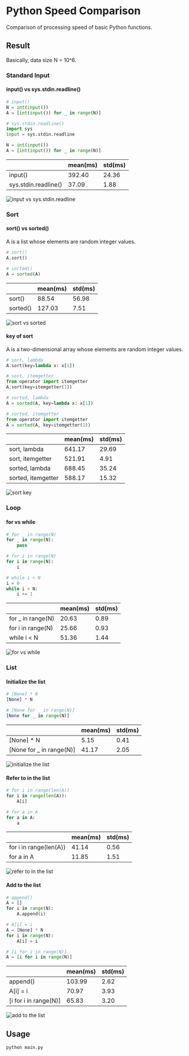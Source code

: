 # Python Speed Comparison

Comparison of processing speed of basic Python functions.

## Result

Basically, data size N = 10^6.

### Standard Input

#### input() vs sys.stdin.readline()

``` python
# input()
N = int(input())
A = [int(input()) for _ in range(N)]
```

``` python
# sys.stdin.readline()
import sys
input = sys.stdin.readline

N = int(input())
A = [int(input()) for _ in range(N)]
```

||mean(ms)|std(ms)|
|:-|:-|:-|
|input()|392.40|24.36|
|sys.stdin.readline()|37.09|1.88|

![input vs sys.stdin.readline](/images/input%20vs%20sys.stdin.readline.png)

### Sort

#### sort() vs sorted()

A is a list whose elements are random integer values.

``` python
# sort()
A.sort()
```

``` python
# sorted()
A = sorted(A)
```

||mean(ms)|std(ms)|
|:-|:-|:-|
|sort()|88.54|56.98|
|sorted()|127.03|7.51|

![sort vs sorted](/images/sort%20vs%20sorted.png)

#### key of sort

A is a two-dimensional array whose elements are random integer values.

``` python
# sort, lambda
A.sort(key=lambda x: x[1])
```

``` python
# sort, itemgetter
from operator import itemgetter
A.sort(key=itemgetter(1))
```

``` python
# sorted, lambda
A = sorted(A, key=lambda x: x[1])
```

``` python
# sorted, itemgetter
from operator import itemgetter
A = sorted(A, key=itemgetter(1))
```

||mean(ms)|std(ms)|
|:-|:-|:-|
|sort, lambda|641.17|29.69|
|sort, itemgetter|521.91|4.91|
|sorted, lambda|688.45|35.24|
|sorted, itemgetter|588.17|15.32|

![sort key](/images/sort%20key.png)

### Loop

#### for vs while

``` python
# for _ in range(N)
for _ in range(N):
    pass
```

``` python
# for i in range(N)
for i in range(N):
    i
```

``` python
# while i < N
i = 0
while i < N:
    i += 1
```

||mean(ms)|std(ms)|
|:-|:-|:-|
|for _ in range(N)|20.63|0.89|
|for i in range(N)|25.66|0.93|
|while i < N|51.36|1.44|

![for vs while](/images/for%20vs%20while%20(N%20%3D%2010%5E6).png)

### List

#### Initialize the list

``` python
# [None] * N
[None] * N
```

``` python
# [None for _ in range(N)]
[None for _ in range(N)]
```

||mean(ms)|std(ms)|
|:-|:-|:-|
|[None] * N|5.15|0.41|
|[None for _ in range(N)]|41.17|2.05|

![initialize the list](/images/initialize%20the%20list%20(N%20%3D%2010%5E6).png)

#### Refer to in the list

``` python
# for i in range(len(A))
for i in range(len(A)):
    A[i]
```

``` python
# for a in A
for a in A:
    a
```

||mean(ms)|std(ms)|
|:-|:-|:-|
|for i in range(len(A))|41.14|0.56|
|for a in A|11.85|1.51|

![refer to in the list](images/refer%20to%20in%20the%20list%20(N%20%3D%2010%5E6).png)

#### Add to the list

``` python
# append()
A = []
for i in range(N):
    A.append(i)
```

``` python
# A[i] = i
A = [None] * N
for i in range(N):
    A[i] = i
```

``` python
# [i for i in range(N)]
A = [i for i in range(N)]
```

||mean(ms)|std(ms)|
|:-|:-|:-|
|append()|103.99|2.62|
|A[i] = i|70.97|3.93|
|[i for i in range(N)]|65.83|3.20|

![add to the list](/images/add%20to%20the%20list%20(N%20%3D%2010%5E6).png)

## Usage

``` sh
python main.py
```
